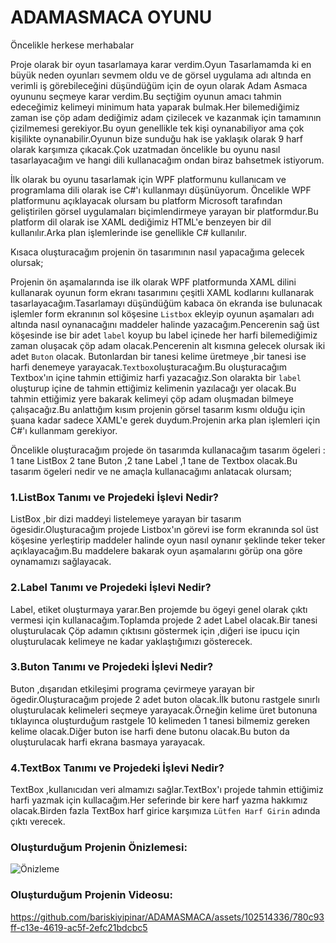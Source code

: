 # ADAMASMACA OYUNU
Öncelikle herkese merhabalar

Proje olarak bir oyun tasarlamaya karar verdim.Oyun Tasarlamamda ki en büyük neden oyunları sevmem oldu ve de görsel uygulama adı altında en verimli iş görebileceğini düşündüğüm için de oyun olarak Adam Asmaca oyununu seçmeye karar verdim.Bu seçtiğim oyunun amacı tahmin edeceğimiz kelimeyi minimum hata yaparak bulmak.Her bilemediğimiz zaman ise çöp adam dediğimiz adam çizilecek ve kazanmak için tamamının çizilmemesi gerekiyor.Bu oyun genellikle tek kişi oynanabiliyor ama çok kişilikte oynanabilir.Oyunun bize sunduğu hak ise yaklaşık olarak 9 harf olarak karşımıza çıkacak.Çok uzatmadan öncelikle bu oyunu nasıl tasarlayacağım ve hangi dili kullanacağım ondan biraz bahsetmek istiyorum.

İlk olarak bu oyunu tasarlamak için WPF platformunu kullanıcam ve programlama dili olarak ise C#'ı kullanmayı düşünüyorum.
Öncelikle WPF platformunu açıklayacak olursam bu platform Microsoft tarafından geliştirilen görsel uygulamaları biçimlendirmeye yarayan bir platformdur.Bu platform dil olarak ise XAML dediğimiz  HTML'e benzeyen bir dil kullanılır.Arka plan işlemlerinde ise genellikle C# kullanılır.

Kısaca oluşturacağım projenin ön tasarımının nasıl yapacağıma gelecek olursak;

Projenin ön aşamalarında ise ilk olarak WPF platformunda XAML dilini kullanarak oyunun form ekranı tasarımını çeşitli XAML kodlarını kullanarak tasarlayacağım.Tasarlamayı düşündüğüm kabaca ön ekranda ise bulunacak işlemler form ekranının sol köşesine `Listbox` ekleyip oyunun aşamaları  adı altında nasıl oynanacağını maddeler halinde yazacağım.Pencerenin sağ üst köşesinde ise bir adet `label` koyup bu label içinede her harfi bilemediğimiz zaman oluşacak  çöp adam olacak.Pencerenin alt kısmına gelecek olursak iki adet `Buton` olacak. Butonlardan bir tanesi kelime üretmeye ,bir tanesi ise harfi denemeye yarayacak.`Textbox`oluşturacağım.Bu oluşturacağım Textbox'ın içine tahmin ettiğimiz harfi yazacağız.Son olarakta bir `label` oluşturup içine de tahmin ettiğimiz kelimenin yazılacağı yer olacak.Bu tahmin ettiğimiz yere bakarak kelimeyi çöp adam oluşmadan bilmeye çalışacağız.Bu anlattığım kısım projenin görsel tasarım kısmı olduğu için şuana kadar sadece XAML'e gerek duydum.Projenin arka plan işlemleri için C#'ı kullanmam gerekiyor.


Öncelikle oluşturacağım projede ön tasarımda kullanacağım tasarım ögeleri : 1 tane ListBox 2 tane Buton ,2 tane Label ,1 tane de Textbox olacak.Bu tasarım ögeleri nedir ve ne amaçla kullanacağımı anlatacak olursam;

### 1.ListBox Tanımı ve Projedeki İşlevi Nedir?

ListBox ,bir dizi maddeyi listelemeye yarayan bir tasarım ögesidir.Oluşturacağım projede Listbox'ın görevi ise form ekranında sol üst köşesine yerleştirip maddeler halinde oyun nasıl oynanır şeklinde teker teker açıklayacağım.Bu maddelere bakarak oyun aşamalarını görüp ona göre oynamamızı sağlayacak.

### 2.Label Tanımı ve Projedeki İşlevi Nedir?

Label, etiket oluşturmaya yarar.Ben projemde bu ögeyi genel olarak çıktı vermesi için kullanacağım.Toplamda projede 2 adet Label olacak.Bir tanesi oluşturulacak Çöp adamın çıktısını göstermek için ,diğeri ise ipucu için oluşturulacak kelimeye ne kadar yaklaştığımızı gösterecek.

### 3.Buton Tanımı ve Projedeki İşlevi Nedir?

Buton ,dışarıdan etkileşimi programa çevirmeye yarayan bir ögedir.Oluşturacağım projede 2 adet buton olacak.İlk butonu rastgele sınırlı oluşturulacak kelimeleri seçmeye yarayacak.Örneğin kelime üret butonuna tıklayınca oluşturduğum rastgele 10 kelimeden 1 tanesi bilmemiz gereken kelime olacak.Diğer buton ise harfi dene butonu olacak.Bu buton da oluşturulacak harfi ekrana basmaya yarayacak.

### 4.TextBox Tanımı ve Projedeki İşlevi Nedir?

TextBox ,kullanıcıdan veri almamızı sağlar.TextBox'ı projede tahmin ettiğimiz harfi yazmak için kullacağım.Her seferinde bir kere harf yazma hakkımız olacak.Birden fazla TextBox harf girice karşımıza `Lütfen Harf Girin` adında çıktı verecek.

### Oluşturduğum Projenin Önizlemesi:

![Önizleme](https://github.com/bariskiyipinar/ADAMASMACA/blob/main/adam%20asmaca%20önizlemesi.png)

### Oluşturduğum Projenin Videosu:

https://github.com/bariskiyipinar/ADAMASMACA/assets/102514336/780c93ff-c13e-4619-ac5f-2efc21bdcbc5

